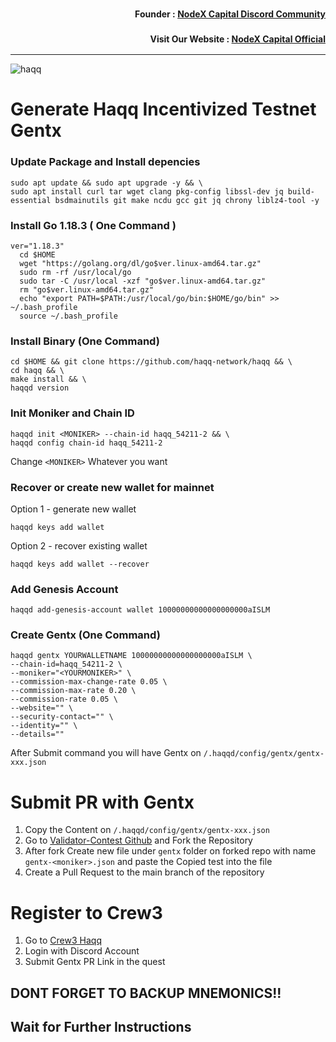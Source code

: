 <h3><p style="font-size:14px" align="right">Founder :
<a href="https://discord.gg/nodexcapital" target="_blank">NodeX Capital Discord Community</a></p></h3>
<h3><p style="font-size:14px" align="right">Visit Our Website :
<a href="https://discord.gg/nodexcapital" target="_blank">NodeX Capital Official</a></p></h3>
<hr>

![haqq](https://user-images.githubusercontent.com/104348282/188024190-b43f56d0-2dc6-4e4a-be0e-a7e9f615f751.png)

# Generate Haqq Incentivized Testnet Gentx

### Update Package and Install depencies
```
sudo apt update && sudo apt upgrade -y && \
sudo apt install curl tar wget clang pkg-config libssl-dev jq build-essential bsdmainutils git make ncdu gcc git jq chrony liblz4-tool -y
```

### Install Go 1.18.3 ( One Command )
```
ver="1.18.3"
  cd $HOME
  wget "https://golang.org/dl/go$ver.linux-amd64.tar.gz"
  sudo rm -rf /usr/local/go
  sudo tar -C /usr/local -xzf "go$ver.linux-amd64.tar.gz"
  rm "go$ver.linux-amd64.tar.gz"
  echo "export PATH=$PATH:/usr/local/go/bin:$HOME/go/bin" >> ~/.bash_profile
  source ~/.bash_profile
  ```
### Install Binary (One Command)
```
cd $HOME && git clone https://github.com/haqq-network/haqq && \
cd haqq && \
make install && \
haqqd version
```

### Init Moniker and Chain ID
```
haqqd init <MONIKER> --chain-id haqq_54211-2 && \
haqqd config chain-id haqq_54211-2
```
Change `<MONIKER>` Whatever you want

### Recover or create new wallet for mainnet
Option 1 - generate new wallet
```
haqqd keys add wallet
```
Option 2 - recover existing wallet
```
haqqd keys add wallet --recover

```

### Add Genesis Account
```
haqqd add-genesis-account wallet 10000000000000000000aISLM
```

### Create Gentx (One Command)
```
haqqd gentx YOURWALLETNAME 10000000000000000000aISLM \
--chain-id=haqq_54211-2 \
--moniker="<YOURMONIKER>" \
--commission-max-change-rate 0.05 \
--commission-max-rate 0.20 \
--commission-rate 0.05 \
--website="" \
--security-contact="" \
--identity="" \
--details=""
```

After Submit command you will have Gentx on `/.haqqd/config/gentx/gentx-xxx.json`

# Submit PR with Gentx
1. Copy the Content on `/.haqqd/config/gentx/gentx-xxx.json`
2. Go to [Validator-Contest Github](https://github.com/haqq-network/validators-contest) and Fork the Repository
3. After fork Create new file under `gentx` folder on forked repo with name `gentx-<moniker>.json` and paste the Copied test into the file
4. Create a Pull Request to the main branch of the repository

# Register to Crew3
1. Go to [Crew3 Haqq](https://haqq-val-contest.crew3.xyz/)
2. Login with Discord Account
3. Submit Gentx PR Link in the quest

## DONT FORGET TO BACKUP MNEMONICS!!
## Wait for Further Instructions
